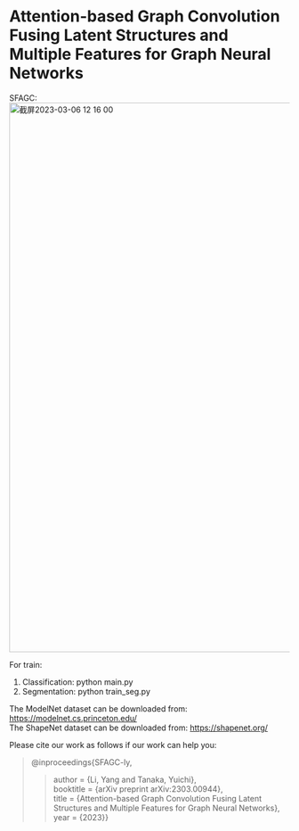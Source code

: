 # Attention-based Graph Convolution Fusing Latent Structures and Multiple Features for Graph Neural Networks

SFAGC:  
<img width="986" alt="截屏2023-03-06 12 16 00" src="https://user-images.githubusercontent.com/125842531/223013957-8133a6f2-016f-40d2-89f0-e7f91d5328c8.png">

For train:
1) Classification: python main.py
2) Segmentation: python train_seg.py

The ModelNet dataset can be downloaded from: https://modelnet.cs.princeton.edu/  
The ShapeNet dataset can be downloaded from: https://shapenet.org/  

Please cite our work as follows if our work can help you:  
>@inproceedings{SFAGC-ly,    
>>author = {Li, Yang and Tanaka, Yuichi},  
>>booktitle = {arXiv preprint arXiv:2303.00944},  
>>title = {Attention-based Graph Convolution Fusing Latent Structures and Multiple Features for Graph Neural Networks},  
>>year = {2023}}  
